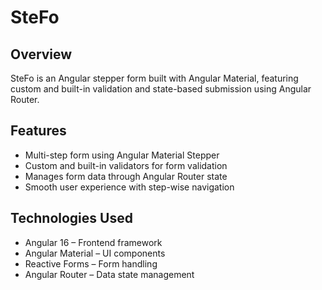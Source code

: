 # SteFo

## Overview
SteFo is an Angular stepper form built with Angular Material, featuring custom and built-in validation and state-based submission using Angular Router.

## Features
- Multi-step form using Angular Material Stepper
- Custom and built-in validators for form validation
- Manages form data through Angular Router state
- Smooth user experience with step-wise navigation

## Technologies Used
- Angular 16 – Frontend framework
- Angular Material – UI components
- Reactive Forms – Form handling
- Angular Router – Data state management
